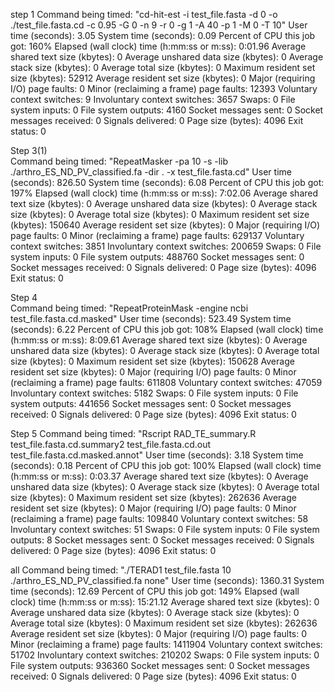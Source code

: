 step 1
	Command being timed: "cd-hit-est -i test_file.fasta -d 0 -o ./test_file.fasta.cd -c 0.95 -G 0 -n 9 -r 0 -g 1 -A 40 -p 1 -M 0 -T 10"
	User time (seconds): 3.05
	System time (seconds): 0.09
	Percent of CPU this job got: 160%
	Elapsed (wall clock) time (h:mm:ss or m:ss): 0:01.96
	Average shared text size (kbytes): 0
	Average unshared data size (kbytes): 0
	Average stack size (kbytes): 0
	Average total size (kbytes): 0
	Maximum resident set size (kbytes): 52912
	Average resident set size (kbytes): 0
	Major (requiring I/O) page faults: 0
	Minor (reclaiming a frame) page faults: 12393
	Voluntary context switches: 9
	Involuntary context switches: 3657
	Swaps: 0
	File system inputs: 0
	File system outputs: 4160
	Socket messages sent: 0
	Socket messages received: 0
	Signals delivered: 0
	Page size (bytes): 4096
	Exit status: 0
	

Step 3(1)	
	Command being timed: "RepeatMasker -pa 10 -s -lib ./arthro_ES_ND_PV_classified.fa -dir . -x test_file.fasta.cd"
	User time (seconds): 826.50
	System time (seconds): 6.08
	Percent of CPU this job got: 197%
	Elapsed (wall clock) time (h:mm:ss or m:ss): 7:02.06
	Average shared text size (kbytes): 0
	Average unshared data size (kbytes): 0
	Average stack size (kbytes): 0
	Average total size (kbytes): 0
	Maximum resident set size (kbytes): 150640
	Average resident set size (kbytes): 0
	Major (requiring I/O) page faults: 0
	Minor (reclaiming a frame) page faults: 629137
	Voluntary context switches: 3851
	Involuntary context switches: 200659
	Swaps: 0
	File system inputs: 0
	File system outputs: 488760
	Socket messages sent: 0
	Socket messages received: 0
	Signals delivered: 0
	Page size (bytes): 4096
	Exit status: 0

Step 4	
	Command being timed: "RepeatProteinMask -engine ncbi test_file.fasta.cd.masked"
	User time (seconds): 523.49
	System time (seconds): 6.22
	Percent of CPU this job got: 108%
	Elapsed (wall clock) time (h:mm:ss or m:ss): 8:09.61
	Average shared text size (kbytes): 0
	Average unshared data size (kbytes): 0
	Average stack size (kbytes): 0
	Average total size (kbytes): 0
	Maximum resident set size (kbytes): 150628
	Average resident set size (kbytes): 0
	Major (requiring I/O) page faults: 0
	Minor (reclaiming a frame) page faults: 611808
	Voluntary context switches: 47059
	Involuntary context switches: 5182
	Swaps: 0
	File system inputs: 0
	File system outputs: 441656
	Socket messages sent: 0
	Socket messages received: 0
	Signals delivered: 0
	Page size (bytes): 4096
	Exit status: 0	

Step 5
	Command being timed: "Rscript RAD_TE_summary.R test_file.fasta.cd.summary2 test_file.fasta.cd.out test_file.fasta.cd.masked.annot"
	User time (seconds): 3.18
	System time (seconds): 0.18
	Percent of CPU this job got: 100%
	Elapsed (wall clock) time (h:mm:ss or m:ss): 0:03.37
	Average shared text size (kbytes): 0
	Average unshared data size (kbytes): 0
	Average stack size (kbytes): 0
	Average total size (kbytes): 0
	Maximum resident set size (kbytes): 262636
	Average resident set size (kbytes): 0
	Major (requiring I/O) page faults: 0
	Minor (reclaiming a frame) page faults: 109840
	Voluntary context switches: 58
	Involuntary context switches: 51
	Swaps: 0
	File system inputs: 0
	File system outputs: 8
	Socket messages sent: 0
	Socket messages received: 0
	Signals delivered: 0
	Page size (bytes): 4096
	Exit status: 0	

all
	Command being timed: "./TERAD1 test_file.fasta 10 ./arthro_ES_ND_PV_classified.fa none"
	User time (seconds): 1360.31
	System time (seconds): 12.69
	Percent of CPU this job got: 149%
	Elapsed (wall clock) time (h:mm:ss or m:ss): 15:21.12
	Average shared text size (kbytes): 0
	Average unshared data size (kbytes): 0
	Average stack size (kbytes): 0
	Average total size (kbytes): 0
	Maximum resident set size (kbytes): 262636
	Average resident set size (kbytes): 0
	Major (requiring I/O) page faults: 0
	Minor (reclaiming a frame) page faults: 1411904
	Voluntary context switches: 51702
	Involuntary context switches: 210202
	Swaps: 0
	File system inputs: 0
	File system outputs: 936360
	Socket messages sent: 0
	Socket messages received: 0
	Signals delivered: 0
	Page size (bytes): 4096
	Exit status: 0
